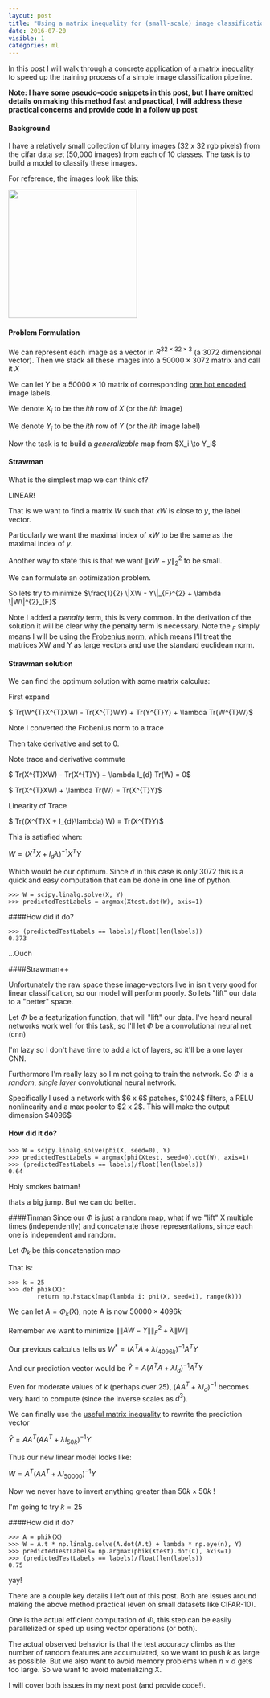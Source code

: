 ```yaml
---
layout: post
title: "Using a matrix inequality for (small-scale) image classification"
date: 2016-07-20
visible: 1
categories: ml
---
```


In this post I will walk through a concrete application of [a matrix inequality](http://people.eecs.berkeley.edu/~stephentu/blog/matrix-analysis/2016/06/03/matrix-inverse-equality.html) to speed up the training process of a simple image classification pipeline.

**Note: I have some pseudo-code snippets in this post, but I have omitted details on making this method
fast and practical, I will address these practical concerns and provide code in a follow up post**

#### Background
I have a relatively small collection of blurry images (32 x 32 rgb pixels) from the cifar data set (50,000 images) from each of 10 classes. The task is to build a
model to classify these images.

For reference, the images look like this:
</p>
<img src="{{site.baseurl}}/assets/images/cifar_frog.png" width="256" id="cifar_frog">
<p>

#### Problem Formulation
We can represent each image as a vector in $R^{32 \times 32 \times 3}$ (a 3072 dimensional vector).
Then we stack all these images into a $50000 \times 3072$ matrix and call it $X$

We can let Y be a $50000 \times 10$ matrix of corresponding [one hot encoded](http://stackoverflow.com/questions/17469835/one-hot-encoding-for-machine-learning) image labels.

We denote $X_{i}$ to be the $ith$ row of $X$ (or the $ith$ image)

We denote $Y_{i}$ to be the $ith$ row of $Y$ (or the $ith$ image label)

<p>
Now the task is to build a <i>generalizable</i> map from $X_i \to Y_i$
</p>

#### Strawman

What is the simplest map we can think of?

LINEAR!

That is we want to find a matrix $W$ such that $xW$ is close to $y$, the label vector.

Particularly we want the maximal index of $xW$ to be the same as the maximal index
of $y$.

Another way to state this is that we want $\|xW - y\|_{2}^{2}$ to be small.

We can formulate an optimization problem.

<p>
So lets try to minimize
$\frac{1}{2} \|XW - Y\|_{F}^{2} + \lambda \|W\|^{2}_{F}$
</p>

Note I added a *penalty* term, this is very common.
In the derivation of the solution it will be clear why the penalty
term is necessary. Note the $_F$ simply means I will be using the [Frobenius norm](https://en.wikipedia.org/wiki/Matrix_norm#Frobenius_norm),
which means I'll treat the matrices XW and Y as large vectors and use the standard euclidean
norm.

#### Strawman solution
We can find the optimum solution with some matrix calculus:

First expand

$ Tr(W^{T}X^{T}XW) - Tr(X^{T}WY) + Tr(Y^{T}Y)  + \lambda Tr(W^{T}W)$

Note I converted the Frobenius norm to a trace

Then take derivative and set to 0.

Note trace and derivative commute

$ Tr(X^{T}XW) - Tr(X^{T}Y) + \lambda I_{d} Tr(W) = 0$

$ Tr(X^{T}XW) +  \lambda Tr(W) = Tr(X^{T}Y)$

Linearity of Trace

$ Tr((X^{T}X +  I_{d}\lambda) W) = Tr(X^{T}Y)$

This is satisfied when:

$W =  (X^{T}X +  I_{d}\lambda)^{-1}X^{T}Y$

Which would be our optimum. Since $d$ in this case is only $3072$ this is a quick and easy computation
that can be done in one line of python.

```
>>> W = scipy.linalg.solve(X, Y)
>>> predictedTestLabels = argmax(Xtest.dot(W), axis=1)
```
####How did it do?
```
>>> (predictedTestLabels == labels)/float(len(labels))
0.373
```

...Ouch

####Strawman++

Unfortunately the raw space  these image-vectors live in isn't very good for
linear classification, so our model will perform poorly. So lets "lift" our data
to a "better" space.

Let $\Phi$ be a featurization function, that will "lift" our data. I've
heard neural networks work well for this task, so I'll let $\Phi$ be a convolutional neural net (cnn)

I'm lazy so I don't have time to add a lot of layers, so it'll be a one layer CNN.


Furthermore I'm really lazy so I'm not going to train the network.  So $\Phi$ is a
*random*, *single layer* convolutional neural network.

<p>
Specifically I used a network with $6 x 6$ patches, $1024$ filters, a RELU nonlinearity and a max pooler to $2 x 2$.
This will make the output dimension $4096$
</p>

#### How did it do?

```
>>> W = scipy.linalg.solve(phi(X, seed=0), Y)
>>> predictedTestLabels = argmax(phi(Xtest, seed=0).dot(W), axis=1)
>>> (predictedTestLabels == labels)/float(len(labels))
0.64
```

Holy smokes batman!

thats a big jump. But we can do better.

####Tinman
Since our $\Phi$ is just a random map, what if we "lift" X
multiple times (independently) and concatenate those representations,
since each one is independent and random.

Let $\Phi_{k}$ be this concatenation map


That is:


```
>>> k = 25
>>> def phik(X):
        return np.hstack(map(lambda i: phi(X, seed=i), range(k)))
```

We can let $A = \Phi_{k}(X)$, note A is now $50000 \times 4096k$


Remember we want to minimize $\|\|AW - Y\|\|_{F}^{2} + \lambda\|W\|$

Our previous calculus tells us $W^{*} = (A^{T}A + \lambda I_{4096k})^{-1}A^{T}Y$

And our prediction vector would be $\hat{Y} = A(A^{T}A + \lambda I_{d})^{-1}A^{T}Y$

Even for moderate values of k (perhaps over $25$), $(AA^{T} + \lambda I_{d})^{-1}$ becomes very hard to compute (since the inverse scales as $d^{3}$).

We can finally use the [useful matrix inequality](https://people.eecs.berkeley.edu/~stephentu/blog/matrix-analysis/2016/06/03/matrix-inverse-equality.html)
to rewrite the prediction vector

$\hat{Y} = AA^{T}(AA^{T} + \lambda I_{50k})^{-1}Y$

Thus our new linear model looks like:

$W = A^{T}(AA^{T} + \lambda I_{50000})^{-1}Y$

Now we never have to invert anything greater than $50k \times 50k$ !

I'm going to try $k=25$

####How did it do?

```
>>> A = phik(X)
>>> W = A.t * np.linalg.solve(A.dot(A.t) + lambda * np.eye(n), Y)
>>> predictedTestLabels= np.argmax(phik(Xtest).dot(C), axis=1)
>>> (predictedTestLabels == labels)/float(len(labels))
0.75
```

yay!



There are a couple key details I left out of this post. Both are issues around
making the above method practical (even on small datasets like CIFAR-10).

One is the actual efficient computation of $\Phi$, this step can
be easily parallelized or sped up using vector operations (or both).

The actual observed behavior is that the test accuracy climbs as the number of
random features are accumulated, so we want to push $k$ as large as possible.
But we also want to avoid memory problems when $n \times d$ gets too large.
So we want to avoid materializing X.

I will cover both issues in my next post (and provide code!).




